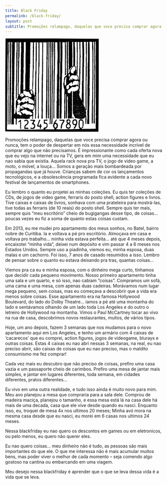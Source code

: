 ```yaml
---
title: Black Friday
permalink: /black-friday/
layout: post
subtitle: Promoções relampago, daquelas que voce precisa comprar agora ou nunca, tem o poder de despertar em nós essa necessidade incrível de comprar algo que não precisamos. É impressionante como cada oferta nova que eu vejo na internet ou na TV, gera em mim uma necessidade que eu nao sabia que existia. Aquela rack nova pra TV, o jogo de video game, a moto, o móvel, a louça&#8230; Somos a geração mais bombardeada por propagandas que já houve. Crianças sabem de cor os lançamentos tecnológicos, e a obsolescência programada fica evidente a cada novo festival de lançamentos de smartphones.
---
```

[<img alt="consumismo" src="/img/posts/2014/11/consumismo-300x298.jpg"  />][1]

Promoções relampago, daquelas que voce precisa comprar agora ou nunca, tem o poder de despertar em nós essa necessidade incrível de comprar algo que não precisamos. É impressionante como cada oferta nova que eu vejo na internet ou na TV, gera em mim uma necessidade que eu nao sabia que existia. Aquela rack nova pra TV, o jogo de video game, a moto, o móvel, a louça&#8230; Somos a geração mais bombardeada por propagandas que já houve. Crianças sabem de cor os lançamentos tecnológicos, e a obsolescência programada fica evidente a cada novo festival de lançamentos de smartphones.

Eu lembro o quanto eu projetei as minhas coleções. Eu quis ter coleções de CDs, de jogos de video game, ferraris do posto shell, action figures e livros. Tive caixas e caixas de livros, sonhava com uma prateleira para mostrá-las, tive todas as ferraris (de 10 reais) do posto shell. Sempre quis ter mais, sempre quis &#8220;meu escritório&#8221; cheio de bugigangas desse tipo, de coisas&#8230; poucas vezes eu fiz a soma de quanto estas coisas custam.

Em 2013, eu me mudei pro apartamento dos meus sonhos, no Batel, bairro nobre de Curitiba. Ia e voltava a pé pro escritório. Almoçava em casa e voltava pro trabalho&#8230; minha vida estava perfeita&#8230; até que 4 meses depois, encaixotei &#8220;minha vida&#8221;, deixei num depósito e vim passar 4 a 6 meses nos Estados Unidos. Sempre uso a piadinha, viemos eu, minha esposa, duas malas e um cachorro. Foi isso, 7 anos de casado resumidos a isso. Lembro de pensar sobre o quanto eu estava deixando pra tras, quantas coisas&#8230;

Viemos pra ca eu e minha esposa, com o dinheiro mega curto, tínhamos que decidir cada pequeno movimento. Nosso primeiro apartamento tinha uma sala e um quarto, e só isso, nao cabiam &#8220;coisas&#8221;. Compramos um sofá, uma cama e uma mesa, com apenas duas cadeiras. Morávamos num lugar mega pequeno, sem coisas, mas eu começava a descobrir que a vida era menos sobre coisas. Esse apartamento era na famosa Hollywood Boulevard, do lado do Dolby Theatre&#8230; íamos a pé até uma montanha do lado e sentávamos olhando de um lado toda Los Angeles e do outro o letreiro de Hollywood na montanha. Vimos o Paul McCartney tocar ao vivo na rua de casa, descobrimos novos restaurantes, muitos, de vários tipos.

Hoje, um ano depois, fazem 3 semanas que nos mudamos para o novo apartamento aqui em Los Angeles, e tenho um armário com 4 caixas de &#8216;cacarecos&#8217; que eu comprei, action figures, jogos de videogame, blurays e outras coisas. Estas 4 caixas eu nao abri nessas 3 semanas, na real, eu nao preciso abrir, são caixas de coisas que eu nao preciso, mas o maldito consumismo me fez comprar!

Cada vez mais eu descubro que não preciso de coisas, prefiro uma casa vazia e um passaporte cheio de carimbos. Prefiro uma mesa de jantar mais simples, e jantar em lugares diferentes, toda semana, em cidades diferentes, pratos diferentes&#8230;

Eu vivo em uma outra realidade, e tudo isso ainda é muito novo para mim. Meu avo planejou a mesa que compraria para a sala dele. Comprou de madeira maciça, planejou o tamanho, e essa mesa está lá na casa dele há mais de uma decada, casa que ele vive desde quando eu nasci. Enquanto isso, eu, troquei de mesa 4x nos ultimos 20 meses; Minha avó mora na mesma casa desde que eu nasci, eu morei em 6 casas nos ultimos 24 meses.

Nessa blackfriday eu nao quero os descontos em games ou em eletronicos, ou pelo menos, eu quero não querer eles.

Eu nao quero coisas&#8230; meu dinheiro não é tudo, as pessoas são mais importantes do que ele. O que me interessa não é mais acumular muitos bens, mas poder viver o melhor de cada momento &#8211; seja comendo algo gostoso na cantina ou embarcando em uma viagem.

Meu desejo nessa blackfriday é aprender que o que se leva dessa vida é a vida que se leva.

 [1]: /img/posts/2014/11/consumismo.jpg
